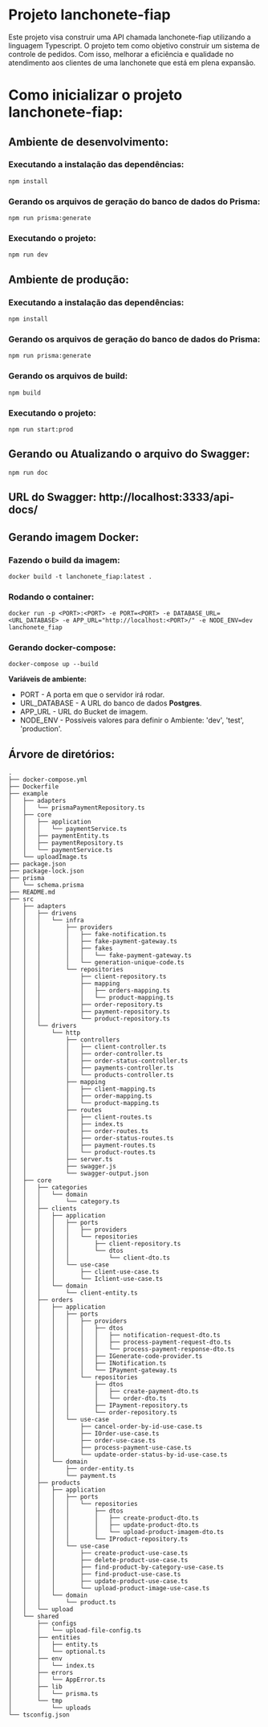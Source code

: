 # Projeto lanchonete-fiap

Este projeto visa construir uma API chamada lanchonete-fiap utilizando a linguagem Typescript. O projeto tem como objetivo construir um sistema de controle de pedidos. Com isso, melhorar a eficiência e qualidade no atendimento aos clientes de uma lanchonete que está em plena expansão.

# Como inicializar o projeto lanchonete-fiap:

## Ambiente de desenvolvimento:

### Executando a instalação das dependências:

    npm install

### Gerando os arquivos de geração do banco de dados do Prisma:

    npm run prisma:generate

### Executando o projeto:

    npm run dev

## Ambiente de produção:

### Executando a instalação das dependências:

    npm install

### Gerando os arquivos de geração do banco de dados do Prisma:

    npm run prisma:generate

### Gerando os arquivos de build:

    npm build

### Executando o projeto:

    npm run start:prod


## Gerando ou Atualizando o arquivo do Swagger:
    npm run doc

## URL do Swagger: http://localhost:3333/api-docs/
    
    
## Gerando imagem Docker:

### Fazendo o build da imagem:

    docker build -t lanchonete_fiap:latest .

### Rodando o container:

    docker run -p <PORT>:<PORT> -e PORT=<PORT> -e DATABASE_URL=<URL_DATABASE> -e APP_URL="http://localhost:<PORT>/" -e NODE_ENV=dev lanchonete_fiap

### Gerando docker-compose:
    docker-compose up --build

**Variáveis de ambiente:**

- PORT - A porta em que o servidor irá rodar.
- URL_DATABASE - A URL do banco de dados **Postgres**.
- APP_URL - URL do Bucket de imagem.
- NODE_ENV - Possíveis valores para definir o Ambiente: 'dev', 'test', 'production'.

## Árvore de diretórios:

```
.
├── docker-compose.yml
├── Dockerfile
├── example
│   ├── adapters
│   │   └── prismaPaymentRepository.ts
│   ├── core
│   │   ├── application
│   │   │   └── paymentService.ts
│   │   ├── paymentEntity.ts
│   │   ├── paymentRepository.ts
│   │   └── paymentService.ts
│   └── uploadImage.ts
├── package.json
├── package-lock.json
├── prisma
│   └── schema.prisma
├── README.md
├── src
│   ├── adapters
│   │   ├── drivens
│   │   │   └── infra
│   │   │       ├── providers
│   │   │       │   ├── fake-notification.ts
│   │   │       │   ├── fake-payment-gateway.ts
│   │   │       │   ├── fakes
│   │   │       │   │   └── fake-payment-gateway.ts
│   │   │       │   └── generation-unique-code.ts
│   │   │       └── repositories
│   │   │           ├── client-repository.ts
│   │   │           ├── mapping
│   │   │           │   ├── orders-mapping.ts
│   │   │           │   └── product-mapping.ts
│   │   │           ├── order-repository.ts
│   │   │           ├── payment-repository.ts
│   │   │           └── product-repository.ts
│   │   └── drivers
│   │       └── http
│   │           ├── controllers
│   │           │   ├── client-controller.ts
│   │           │   ├── order-controller.ts
│   │           │   ├── order-status-controller.ts
│   │           │   ├── payments-controller.ts
│   │           │   └── products-controller.ts
│   │           ├── mapping
│   │           │   ├── client-mapping.ts
│   │           │   ├── order-mapping.ts
│   │           │   └── product-mapping.ts
│   │           ├── routes
│   │           │   ├── client-routes.ts
│   │           │   ├── index.ts
│   │           │   ├── order-routes.ts
│   │           │   ├── order-status-routes.ts
│   │           │   ├── payment-routes.ts
│   │           │   └── product-routes.ts
│   │           ├── server.ts
│   │           ├── swagger.js
│   │           └── swagger-output.json
│   ├── core
│   │   ├── categories
│   │   │   └── domain
│   │   │       └── category.ts
│   │   ├── clients
│   │   │   ├── application
│   │   │   │   ├── ports
│   │   │   │   │   ├── providers
│   │   │   │   │   └── repositories
│   │   │   │   │       ├── client-repository.ts
│   │   │   │   │       └── dtos
│   │   │   │   │           └── client-dto.ts
│   │   │   │   └── use-case
│   │   │   │       ├── client-use-case.ts
│   │   │   │       └── Iclient-use-case.ts
│   │   │   └── domain
│   │   │       └── client-entity.ts
│   │   ├── orders
│   │   │   ├── application
│   │   │   │   ├── ports
│   │   │   │   │   ├── providers
│   │   │   │   │   │   ├── dtos
│   │   │   │   │   │   │   ├── notification-request-dto.ts
│   │   │   │   │   │   │   ├── process-payment-request-dto.ts
│   │   │   │   │   │   │   └── process-payment-response-dto.ts
│   │   │   │   │   │   ├── IGenerate-code-provider.ts
│   │   │   │   │   │   ├── INotification.ts
│   │   │   │   │   │   └── IPayment-gateway.ts
│   │   │   │   │   └── repositories
│   │   │   │   │       ├── dtos
│   │   │   │   │       │   ├── create-payment-dto.ts
│   │   │   │   │       │   └── order-dto.ts
│   │   │   │   │       ├── IPayment-repository.ts
│   │   │   │   │       └── order-repository.ts
│   │   │   │   └── use-case
│   │   │   │       ├── cancel-order-by-id-use-case.ts
│   │   │   │       ├── IOrder-use-case.ts
│   │   │   │       ├── order-use-case.ts
│   │   │   │       ├── process-payment-use-case.ts
│   │   │   │       └── update-order-status-by-id-use-case.ts
│   │   │   └── domain
│   │   │       ├── order-entity.ts
│   │   │       └── payment.ts
│   │   ├── products
│   │   │   ├── application
│   │   │   │   ├── ports
│   │   │   │   │   └── repositories
│   │   │   │   │       ├── dtos
│   │   │   │   │       │   ├── create-product-dto.ts
│   │   │   │   │       │   ├── update-product-dto.ts
│   │   │   │   │       │   └── upload-product-imagem-dto.ts
│   │   │   │   │       └── IProduct-repository.ts
│   │   │   │   └── use-case
│   │   │   │       ├── create-product-use-case.ts
│   │   │   │       ├── delete-product-use-case.ts
│   │   │   │       ├── find-product-by-category-use-case.ts
│   │   │   │       ├── find-product-use-case.ts
│   │   │   │       ├── update-product-use-case.ts
│   │   │   │       └── upload-product-image-use-case.ts
│   │   │   └── domain
│   │   │       └── product.ts
│   │   └── upload
│   └── shared
│       ├── configs
│       │   └── upload-file-config.ts
│       ├── entities
│       │   ├── entity.ts
│       │   └── optional.ts
│       ├── env
│       │   └── index.ts
│       ├── errors
│       │   └── AppError.ts
│       ├── lib
│       │   └── prisma.ts
│       └── tmp
│           └── uploads
└── tsconfig.json
```
